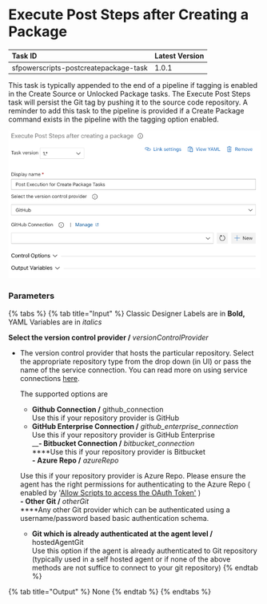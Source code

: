 # Execute Post Steps after Creating a Package

| Task ID | Latest Version |
| :--- | :--- |
| sfpowerscripts-postcreatepackage-task | 1.0.1 |

This task is typically appended to the end of a pipeline if tagging is enabled in the Create Source or Unlocked Package tasks. The Execute Post Steps task will persist the Git tag by pushing it to the source code repository.   A reminder to add this task to the pipeline is provided if a Create Package command exists in the pipeline with the tagging option enabled.

![](../../../.gitbook/assets/screen-shot-2020-07-06-at-9.24.53-am.png)

### Parameters

{% tabs %}
{% tab title="Input" %}
Classic Designer Labels are in **Bold,**  YAML Variables are in _italics_

**Select the version control provider /** _versionControlProvider_

* The version control provider that hosts the particular repository. Select the appropriate repository type from the drop down \(in UI\) or pass the name of the service connection. You can read more on using service connections  [here](https://docs.microsoft.com/en-us/azure/devops/pipelines/library/service-endpoints?view=azure-devops&tabs=yaml).

  
  The supported options are    
  
  -  **Github Connection /** github\_connection  
     Use this if your repository  provider is GitHub  
  -  **GitHub Enterprise Connection /** _github\_enterprise\_connection_   
     Use this if your repository provider is GitHub Enterprise  
  __**- Bitbucket Connection /** _bitbucket\_connection_  
     ****Use this if your repository provider is Bitbucket  
  **- Azure Repo /** _azureRepo_

  Use this if your repository provider is Azure Repo. Please ensure the agent has the right             permissions for authenticating to the Azure Repo \( enabled by  '[Allow Scripts to access the OAuth Token'](https://docs.microsoft.com/en-us/azure/devops/pipelines/build/options?view=azure-devops#allow-scripts-to-access-the-oauth-token) \)  
  **- Other Git /** _otherGit_  
  ****Any other Git provider which can be authenticated using a username/password based basic authentication schema.  
  - **Git which is already authenticated at the agent level /** hostedAgentGit  
  Use this option if the agent is already authenticated to Git repository \(typically used in a self hosted agent or if none of the above methods are not suffice to connect to your git repository\)
{% endtab %}

{% tab title="Output" %}
None
{% endtab %}
{% endtabs %}



